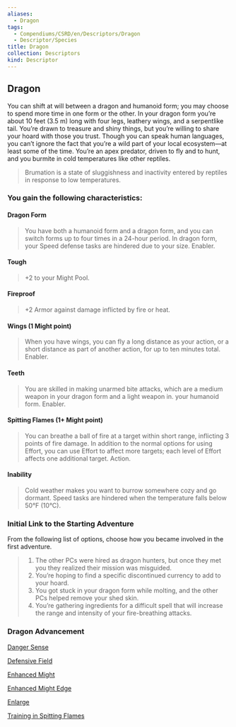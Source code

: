 ```yaml
---
aliases:
  - Dragon
tags:
  - Compendiums/CSRD/en/Descriptors/Dragon
  - Descriptor/Species
title: Dragon
collection: Descriptors
kind: Descriptor
---
```

## Dragon  
You can shift at will between a dragon and humanoid form; you may choose to spend more time in one form or the other. In your dragon form you’re about 10 feet (3.5 m) long with four legs, leathery wings, and a serpentlike tail. You’re drawn to treasure and shiny things, but you’re willing to share your hoard with those you trust. Though you can speak human languages, you can’t ignore the fact that you’re a wild part of your local ecosystem—at least some of the time. You’re an apex predator, driven to fly and to hunt, and you burmite in cold temperatures like other reptiles.
>Brumation is a state of sluggishness and inactivity entered by reptiles in response to low temperatures.
### You gain the following characteristics:
#### Dragon Form 
>You have both a humanoid form and a dragon form, and you can switch forms up to four times in a 24-hour period. In dragon form, your Speed defense tasks are hindered due to your size. Enabler.
#### Tough 
>+2 to your Might Pool.
#### Fireproof 
>+2 Armor against damage inflicted by fire or heat.
#### Wings (1 Might point) 
>When you have wings, you can fly a long distance as your action, or a short distance as part of another action, for up to ten minutes total. Enabler.
#### Teeth 
>You are skilled in making unarmed bite attacks, which are a medium weapon in your dragon form and a light weapon in. your humanoid form. Enabler.
#### Spitting Flames (1+ Might point)
>You can breathe a ball of fire at a target within short range, inflicting 3 points of fire damage. In addition to the normal options for using Effort, you can use Effort to affect more targets; each level of Effort affects one additional target. Action.
#### Inability
>Cold weather makes you want to burrow somewhere cozy and go dormant. Speed tasks are hindered when the temperature falls below 50°F (10°C).
### Initial Link to the Starting Adventure 
From the following list of options, choose how you became involved in the first adventure.
>1. The other PCs were hired as dragon hunters, but once they met you they realized their mission was misguided.
>2. You’re hoping to find a specific discontinued currency to add to your hoard.
>3. You got stuck in your dragon form while molting, and the other PCs helped remove your shed skin.
>4. You’re gathering ingredients for a difficult spell that will increase the range and intensity of your fire-breathing attacks.
### Dragon Advancement
  
[Danger Sense](Danger-Sense.md) 
  
[Defensive Field](Defensive-Field.md) 
  
[Enhanced Might](Enhanced-Might.md) 
  
[Enhanced Might Edge](Enhanced-Might-Edge.md) 
  
[Enlarge](Enlarge.md)
  
[Training in Spitting Flames](Dragon.md#Spitting%20Flames%20(1+%20Might%20point))
  

  
